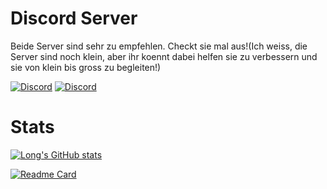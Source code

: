 # Discord Server
Beide Server sind sehr zu empfehlen. Checkt sie mal aus!(Ich weiss, die Server sind noch klein, aber ihr koennt dabei helfen sie zu verbessern und sie von klein bis gross zu begleiten!)

[![Discord](https://img.shields.io/discord/899746479625871441?label=SpaceVerse&logo=discord&style=for-the-badge)](https://discord.gg/BTYUNWaTWe)
[![Discord](https://img.shields.io/discord/931905307314114641?label=Game%20%C3%97%20Unity&logo=discord&style=for-the-badge)](https://discord.gg/cEPG74tydN)
# Stats
[![Long's GitHub stats](https://github-readme-stats.vercel.app/api?username=long1351&theme=synthwave)](https://github.com/long1351/github-readme-stats)

[![Readme Card](https://github-readme-stats.vercel.app/api/pin/?username=long1351&repo=webserver)](https://github.com/long1351/webserver)
